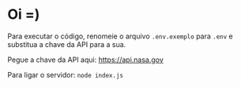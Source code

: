 # Oi =)

Para executar o código, renomeie o arquivo ``.env.exemplo`` para ``.env`` e substitua a chave da API para a sua.

Pegue a chave da API aqui: https://api.nasa.gov

Para ligar o servidor: ``node index.js``
